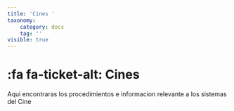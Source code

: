 ```yaml
---
title: 'Cines '
taxonomy:
    category: docs
    tag: ''
visible: true
---
```


# :fa fa-ticket-alt: Cines

Aqui encontraras los procedimientos  e informacion relevante a los sistemas del Cine
